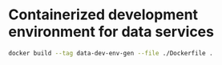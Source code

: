 # Containerized development environment for data services

```bash
docker build --tag data-dev-env-gen --file ./Dockerfile .
```